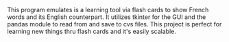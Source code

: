 This program emulates is a learning tool via flash cards to show French words and its English counterpart. It utilizes tkinter for the GUI and the pandas module 
to read from and save to cvs files. This project is perfect for learning new things thru flash cards and it's easily scalable. 
